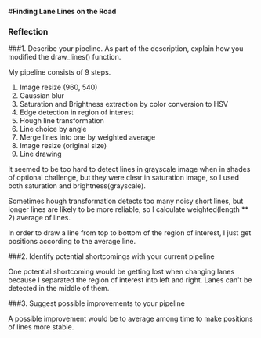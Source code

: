 #**Finding Lane Lines on the Road**

### Reflection

###1. Describe your pipeline. As part of the description, explain how you modified the draw_lines() function.

My pipeline consists of 9 steps.

1. Image resize (960, 540)
1. Gaussian blur
1. Saturation and Brightness extraction by color conversion to HSV
1. Edge detection in region of interest
1. Hough line transformation
1. Line choice by angle
1. Merge lines into one by weighted average
1. Image resize (original size)
1. Line drawing

It seemed to be too hard to detect lines in grayscale image when in shades of optional challenge, but they were clear in saturation image, so I used both saturation and brightness(grayscale).

Sometimes hough transformation detects too many noisy short lines, but longer lines are likely to be more reliable, so I calculate weighted(length ** 2) average of lines.

In order to draw a line from top to bottom of the region of interest, I just get positions according to the average line.


###2. Identify potential shortcomings with your current pipeline


One potential shortcoming would be getting lost when changing lanes because I separated the region of interest into left and right. Lanes can't be detected in the middle of them.


###3. Suggest possible improvements to your pipeline

A possible improvement would be to average among time to make positions of lines more stable.
